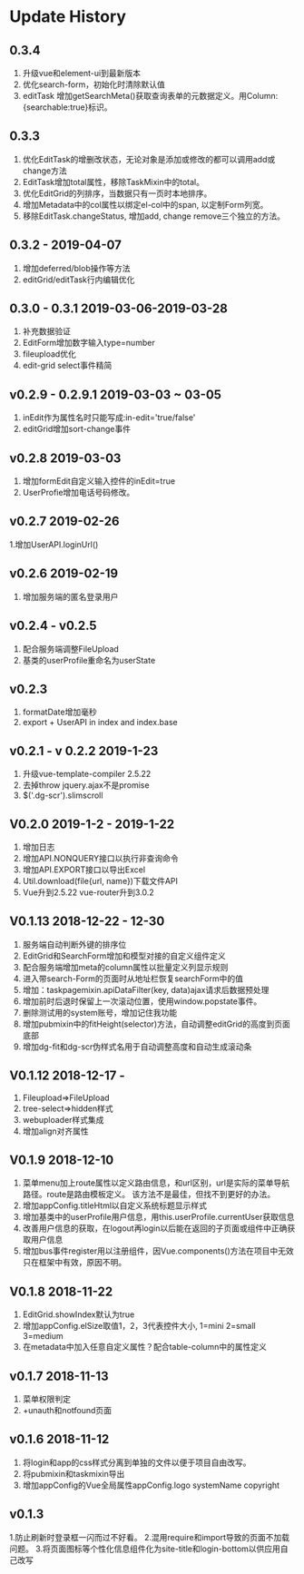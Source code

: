 # Update History

## 0.3.4

1. 升级vue和element-ui到最新版本
2. 优化search-form，初始化时清除默认值
3. editTask 增加getSearchMeta()获取查询表单的元数据定义。用Column:{searchable:true}标识。

## 0.3.3

1. 优化EditTask的增删改状态，无论对象是添加或修改的都可以调用add或change方法
2. EditTask增加total属性，移除TaskMixin中的total。
3. 优化EditGrid的列排序，当数据只有一页时本地排序。
4. 增加Metadata中的col属性以绑定el-col中的span, 以定制Form列宽。
5. 移除EditTask.changeStatus, 增加add, change remove三个独立的方法。

## 0.3.2 - 2019-04-07

1. 增加deferred/blob操作等方法
2. editGrid/editTask行内编辑优化

## 0.3.0 - 0.3.1 2019-03-06-2019-03-28

1. 补充数据验证
2. EditForm增加数字输入type=number
3. fileupload优化
4. edit-grid select事件精简

## v0.2.9 - 0.2.9.1 2019-03-03 ~ 03-05

1. inEdit作为属性名时只能写成:in-edit='true/false'
2. editGrid增加sort-change事件

## v0.2.8 2019-03-03

1. 增加formEdit自定义输入控件的inEdit=true
2. UserProfie增加电话号码修改。

## v0.2.7 2019-02-26

1.增加UserAPI.loginUrl()

## v0.2.6 2019-02-19

1. 增加服务端的匿名登录用户

## v0.2.4 - v0.2.5

1. 配合服务端调整FileUpload
2. 基类的userProfile重命名为userState

## v0.2.3

1. formatDate增加毫秒
2. export + UserAPI in index and index.base

## v0.2.1 - v 0.2.2 2019-1-23

1. 升级vue-template-compiler 2.5.22
2. 去掉throw jquery.ajax不是promise
3. $('.dg-scr').slimscroll

## V0.2.0 2019-1-2 - 2019-1-22

1. 增加日志
2. 增加API.NONQUERY接口以执行非查询命令
3. 增加API.EXPORT接口以导出Excel
4. Util.download(file{url, name})下载文件API
5. Vue升到2.5.22 vue-router升到3.0.2

## V0.1.13 2018-12-22 - 12-30

1. 服务端自动判断外键的排序位
2. EditGrid和SearchForm增加和模型对接的自定义组件定义
3. 配合服务端增加meta的column属性以批量定义列显示规则
4. 进入带search-Form的页面时从地址栏恢复searchForm中的值
5. 增加：taskpagemixin.apiDataFilter(key, data)ajax请求后数据预处理
6. 增加前时后退时保留上一次滚动位置，使用window.popstate事件。
7. 删除测试用的system账号，增加记住我功能
8. 增加pubmixin中的fitHeight(selector)方法，自动调整editGrid的高度到页面底部
9. 增加dg-fit和dg-scr伪样式名用于自动调整高度和自动生成滚动条

## V0.1.12 2018-12-17 -

1. Fileupload=>FileUpload
2. tree-select=>hidden样式
3. webuploader样式集成
4. 增加align对齐属性

## V0.1.9 2018-12-10

1. 菜单menu加上route属性以定义路由信息，和url区别，url是实际的菜单导航路径。route是路由模板定义。
   该方法不是最佳，但找不到更好的办法。
2. 增加appConfig.titleHtml以自定义系统标题显示样式
3. 增加基类中的userProfile用户信息，用this.userProfile.currentUser获取信息
4. 改善用户信息的获取，在logout再login以后能在返回的子页面或组件中正确获取用户信息
5. 增加bus事件register用以注册组件，因Vue.components()方法在项目中无效只在框架中有效，原因不明。

## V0.1.8 2018-11-22

1. EditGrid.showIndex默认为true
2. 增加appConfig.elSize取值1，2，3代表控件大小, 1=mini 2=small 3=medium
3. 在metadata中加入任意自定义属性？配合table-column中的属性定义

## v0.1.7  2018-11-13

1. 菜单权限判定
2. +unauth和notfound页面

## v0.1.6  2018-11-12

1. 将login和app的css样式分离到单独的文件以便于项目自由改写。
2. 将pubmixin和taskmixin导出
3. 增加appConfig的Vue全局属性appConfig.logo systemName copyright

## v0.1.3

1.防止刷新时登录框一闪而过不好看。
2.混用require和import导致的页面不加载问题。
3.将页面图标等个性化信息组件化为site-title和login-bottom以供应用自己改写